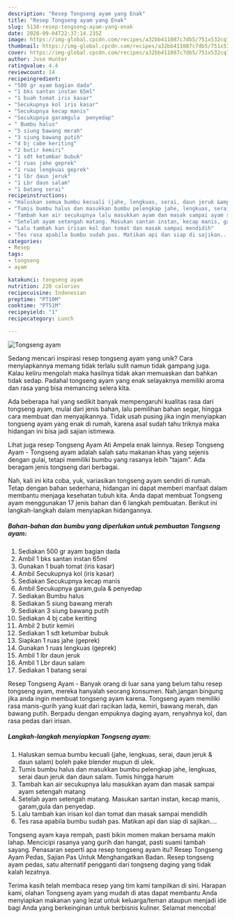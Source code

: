 ```yaml
---
description: "Resep Tongseng ayam yang Enak"
title: "Resep Tongseng ayam yang Enak"
slug: 5138-resep-tongseng-ayam-yang-enak
date: 2020-09-04T22:37:14.235Z
image: https://img-global.cpcdn.com/recipes/a32bb411087c7db5/751x532cq70/tongseng-ayam-foto-resep-utama.jpg
thumbnail: https://img-global.cpcdn.com/recipes/a32bb411087c7db5/751x532cq70/tongseng-ayam-foto-resep-utama.jpg
cover: https://img-global.cpcdn.com/recipes/a32bb411087c7db5/751x532cq70/tongseng-ayam-foto-resep-utama.jpg
author: Jose Hunter
ratingvalue: 4.4
reviewcount: 14
recipeingredient:
- "500 gr ayam bagian dada"
- "1 bks santan instan 65ml"
- "1 buah tomat iris kasar"
- "Secukupnya kol iris kasar"
- "Secukupnya kecap manis"
- "Secukupnya garamgula  penyedap"
- " Bumbu halus"
- "5 siung bawang merah"
- "3 siung bawang putih"
- "4 bj cabe keriting"
- "2 butir kemiri"
- "1 sdt ketumbar bubuk"
- "1 ruas jahe geprek"
- "1 ruas lengkuas geprek"
- "1 lbr daun jeruk"
- "1 Lbr daun salam"
- "1 batang serai"
recipeinstructions:
- "Haluskan semua bumbu kecuali (jahe, lengkuas, serai, daun jeruk &amp; daun salam) boleh pake blender mupun di ulek."
- "Tumis bumbu halus dan masukkan bumbu pelengkap jahe, lengkuas, serai daun jeruk dan daun salam. Tumis hingga harum"
- "Tambah kan air secukupnya lalu masukkan ayam dan masak sampai ayam setengah matang"
- "Setelah ayam setengah matang. Masukan santan instan, kecap manis, garam,gula dan penyedap."
- "Lalu tambah kan irisan kol dan tomat dan masak sampai mendidih"
- "Tes rasa apabila bumbu sudah pas. Matikan api dan siap di sajikan...."
categories:
- Resep
tags:
- tongseng
- ayam

katakunci: tongseng ayam 
nutrition: 220 calories
recipecuisine: Indonesian
preptime: "PT10M"
cooktime: "PT51M"
recipeyield: "1"
recipecategory: Lunch

---
```



![Tongseng ayam](https://img-global.cpcdn.com/recipes/a32bb411087c7db5/751x532cq70/tongseng-ayam-foto-resep-utama.jpg)

Sedang mencari inspirasi resep tongseng ayam yang unik? Cara menyiapkannya memang tidak terlalu sulit namun tidak gampang juga. Kalau keliru mengolah maka hasilnya tidak akan memuaskan dan bahkan tidak sedap. Padahal tongseng ayam yang enak selayaknya memiliki aroma dan rasa yang bisa memancing selera kita.

Ada beberapa hal yang sedikit banyak mempengaruhi kualitas rasa dari tongseng ayam, mulai dari jenis bahan, lalu pemilihan bahan segar, hingga cara membuat dan menyajikannya. Tidak usah pusing jika ingin menyiapkan tongseng ayam yang enak di rumah, karena asal sudah tahu triknya maka hidangan ini bisa jadi sajian istimewa.

Lihat juga resep Tongseng Ayam Ati Ampela enak lainnya. Resep Tongseng Ayam - Tongseng ayam adalah salah satu makanan khas yang sejenis dengan gulai, tetapi memiliki bumbu yang rasanya lebih &#34;tajam&#34;. Ada beragam jenis tongseng dari berbagai.


Nah, kali ini kita coba, yuk, variasikan tongseng ayam sendiri di rumah. Tetap dengan bahan sederhana, hidangan ini dapat memberi manfaat dalam membantu menjaga kesehatan tubuh kita. Anda dapat membuat Tongseng ayam menggunakan 17 jenis bahan dan 6 langkah pembuatan. Berikut ini langkah-langkah dalam menyiapkan hidangannya.

<!--inarticleads1-->

##### Bahan-bahan dan bumbu yang diperlukan untuk pembuatan Tongseng ayam:

1. Sediakan 500 gr ayam bagian dada
1. Ambil 1 bks santan instan 65ml
1. Gunakan 1 buah tomat (iris kasar)
1. Ambil Secukupnya kol (iris kasar)
1. Sediakan Secukupnya kecap manis
1. Ambil Secukupnya garam,gula &amp; penyedap
1. Sediakan  Bumbu halus
1. Sediakan 5 siung bawang merah
1. Sediakan 3 siung bawang putih
1. Sediakan 4 bj cabe keriting
1. Ambil 2 butir kemiri
1. Sediakan 1 sdt ketumbar bubuk
1. Siapkan 1 ruas jahe (geprek)
1. Gunakan 1 ruas lengkuas (geprek)
1. Ambil 1 lbr daun jeruk
1. Ambil 1 Lbr daun salam
1. Sediakan 1 batang serai


Resep Tongseng Ayam - Banyak orang di luar sana yang belum tahu resep tongseng ayam, mereka hanyalah seorang konsumen. Nah,jangan bingung jika anda ingin membuat tongseng ayam karena. Tongseng ayam memiliki rasa manis-gurih yang kuat dari racikan lada, kemiri, bawang merah, dan bawang putih. Berpadu dengan empuknya daging ayam, renyahnya kol, dan rasa pedas dari irisan. 

<!--inarticleads2-->

##### Langkah-langkah menyiapkan Tongseng ayam:

1. Haluskan semua bumbu kecuali (jahe, lengkuas, serai, daun jeruk &amp; daun salam) boleh pake blender mupun di ulek.
1. Tumis bumbu halus dan masukkan bumbu pelengkap jahe, lengkuas, serai daun jeruk dan daun salam. Tumis hingga harum
1. Tambah kan air secukupnya lalu masukkan ayam dan masak sampai ayam setengah matang
1. Setelah ayam setengah matang. Masukan santan instan, kecap manis, garam,gula dan penyedap.
1. Lalu tambah kan irisan kol dan tomat dan masak sampai mendidih
1. Tes rasa apabila bumbu sudah pas. Matikan api dan siap di sajikan....


Tongseng ayam kaya rempah, pasti bikin momen makan bersama makin lahap. Mencicipi rasanya yang gurih dan hangat, pasti suami tambah sayang. Penasaran seperti apa resep tongseng ayam itu? Resep Tongseng Ayam Pedas, Sajian Pas Untuk Menghangatkan Badan. Resep tongseng ayam pedas, satu alternatif pengganti dari tongseng daging yang tidak kalah lezatnya. 

Terima kasih telah membaca resep yang tim kami tampilkan di sini. Harapan kami, olahan Tongseng ayam yang mudah di atas dapat membantu Anda menyiapkan makanan yang lezat untuk keluarga/teman ataupun menjadi ide bagi Anda yang berkeinginan untuk berbisnis kuliner. Selamat mencoba!
